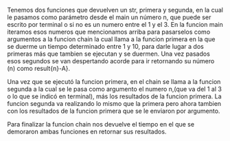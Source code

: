 Tenemos dos funciones que devuelven un str, primera y segunda, en la cual le pasamos como parámetro desde el main un número n, que puede ser escrito por terminal o si no es un numero entre el 1 y el 3. En la funcion main iteramos esos numeros que mencionamos arriba para pasarselos como argumentos a la funcion chain la cual llama a la funcion primera en la que se duerme un tiempo determinado entre 1 y 10, para darle lugar a dos primeras más que tambien se ejecutan y se duermen. Una vez pasados esos segundos se van despertando acorde para ir retornando su número (n) como result{n}-A}.

Una vez que se ejecutó la funcion primera, en el chain se llama a la funcion segunda a la cual se le pasa como argumento el numero n,(que va del 1 al 3 o lo que se indicó en terminal), más los resultados de la funcion primera. La funcion segunda va realizando lo mismo que la primera pero ahora tambien con los resultados de la funcion primera que se le enviaron por argumento. 

Para finalizar la funcion chain nos devuelve el tiempo en el que se demoraron ambas funciones en retornar sus resultados.

